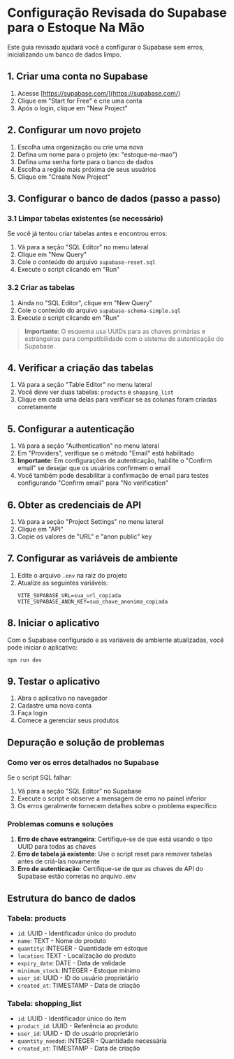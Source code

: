 # Configuração Revisada do Supabase para o Estoque Na Mão

Este guia revisado ajudará você a configurar o Supabase sem erros, inicializando um banco de dados limpo.

## 1. Criar uma conta no Supabase

1. Acesse [https://supabase.com/](https://supabase.com/)
2. Clique em "Start for Free" e crie uma conta
3. Após o login, clique em "New Project"

## 2. Configurar um novo projeto

1. Escolha uma organização ou crie uma nova
2. Defina um nome para o projeto (ex: "estoque-na-mao")
3. Defina uma senha forte para o banco de dados
4. Escolha a região mais próxima de seus usuários
5. Clique em "Create New Project"

## 3. Configurar o banco de dados (passo a passo)

### 3.1 Limpar tabelas existentes (se necessário)

Se você já tentou criar tabelas antes e encontrou erros:

1. Vá para a seção "SQL Editor" no menu lateral
2. Clique em "New Query"
3. Cole o conteúdo do arquivo `supabase-reset.sql`
4. Execute o script clicando em "Run"

### 3.2 Criar as tabelas

1. Ainda no "SQL Editor", clique em "New Query"
2. Cole o conteúdo do arquivo `supabase-schema-simple.sql`
3. Execute o script clicando em "Run"

> **Importante**: O esquema usa UUIDs para as chaves primárias e estrangeiras para compatibilidade com o sistema de autenticação do Supabase.

## 4. Verificar a criação das tabelas

1. Vá para a seção "Table Editor" no menu lateral
2. Você deve ver duas tabelas: `products` e `shopping_list`
3. Clique em cada uma delas para verificar se as colunas foram criadas corretamente

## 5. Configurar a autenticação

1. Vá para a seção "Authentication" no menu lateral
2. Em "Providers", verifique se o método "Email" está habilitado
3. **Importante**: Em configurações de autenticação, habilite o "Confirm email" se desejar que os usuários confirmem o email
4. Você também pode desabilitar a confirmação de email para testes configurando "Confirm email" para "No verification"

## 6. Obter as credenciais de API

1. Vá para a seção "Project Settings" no menu lateral
2. Clique em "API"
3. Copie os valores de "URL" e "anon public" key

## 7. Configurar as variáveis de ambiente

1. Edite o arquivo `.env` na raiz do projeto
2. Atualize as seguintes variáveis:
   ```
   VITE_SUPABASE_URL=sua_url_copiada
   VITE_SUPABASE_ANON_KEY=sua_chave_anonima_copiada
   ```

## 8. Iniciar o aplicativo

Com o Supabase configurado e as variáveis de ambiente atualizadas, você pode iniciar o aplicativo:

```
npm run dev
```

## 9. Testar o aplicativo

1. Abra o aplicativo no navegador
2. Cadastre uma nova conta
3. Faça login
4. Comece a gerenciar seus produtos

## Depuração e solução de problemas

### Como ver os erros detalhados no Supabase

Se o script SQL falhar:

1. Vá para a seção "SQL Editor" no Supabase
2. Execute o script e observe a mensagem de erro no painel inferior
3. Os erros geralmente fornecem detalhes sobre o problema específico

### Problemas comuns e soluções

1. **Erro de chave estrangeira**: Certifique-se de que está usando o tipo UUID para todas as chaves
2. **Erro de tabela já existente**: Use o script reset para remover tabelas antes de criá-las novamente
3. **Erro de autenticação**: Certifique-se de que as chaves de API do Supabase estão corretas no arquivo .env

## Estrutura do banco de dados

### Tabela: products
- `id`: UUID - Identificador único do produto
- `name`: TEXT - Nome do produto
- `quantity`: INTEGER - Quantidade em estoque
- `location`: TEXT - Localização do produto
- `expiry_date`: DATE - Data de validade
- `minimum_stock`: INTEGER - Estoque mínimo
- `user_id`: UUID - ID do usuário proprietário
- `created_at`: TIMESTAMP - Data de criação

### Tabela: shopping_list
- `id`: UUID - Identificador único do item
- `product_id`: UUID - Referência ao produto
- `user_id`: UUID - ID do usuário proprietário
- `quantity_needed`: INTEGER - Quantidade necessária
- `created_at`: TIMESTAMP - Data de criação 